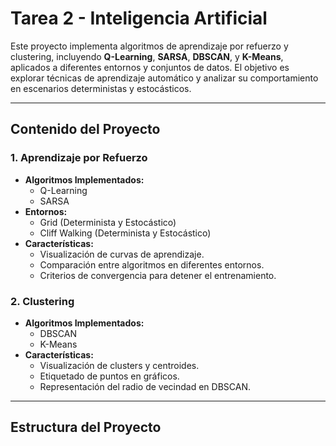 # Tarea 2 - Inteligencia Artificial

Este proyecto implementa algoritmos de aprendizaje por refuerzo y clustering, incluyendo **Q-Learning**, **SARSA**, **DBSCAN**, y **K-Means**, aplicados a diferentes entornos y conjuntos de datos. El objetivo es explorar técnicas de aprendizaje automático y analizar su comportamiento en escenarios deterministas y estocásticos.

---

## Contenido del Proyecto

### **1. Aprendizaje por Refuerzo**
- **Algoritmos Implementados:**
  - Q-Learning
  - SARSA
- **Entornos:**
  - Grid (Determinista y Estocástico)
  - Cliff Walking (Determinista y Estocástico)
- **Características:**
  - Visualización de curvas de aprendizaje.
  - Comparación entre algoritmos en diferentes entornos.
  - Criterios de convergencia para detener el entrenamiento.

### **2. Clustering**
- **Algoritmos Implementados:**
  - DBSCAN
  - K-Means
- **Características:**
  - Visualización de clusters y centroides.
  - Etiquetado de puntos en gráficos.
  - Representación del radio de vecindad en DBSCAN.

---

## Estructura del Proyecto
